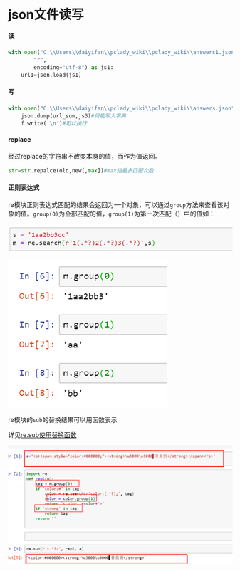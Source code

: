 # json文件读写

#### 读

```python
with open("C:\\Users\\daiyifan\\pclady_wiki\\pclady_wiki\\answers1.json",
        "r",
        encoding="utf-8") as js1:
    url1=json.load(js1)
```

#### 写

```python
with open("C:\\Users\\daiyifan\\pclady_wiki\\pclady_wiki\\answers.json","w",encoding="utf-8") as js3:
    json.dump(url_sum,js3)#只能写入字典
    f.write('\n')#可以换行
```

#### replace

经过replace的字符串不改变本身的值，而作为值返回。

```python
str=str.repalce(old,new[,max])#max指最多匹配次数
```

#### 正则表达式

re模块正则表达式匹配的结果会返回为一个对象，可以通过`group`方法来查看该对象的值。`group(0)`为全部匹配的值，`group(1)`为第一次匹配（）中的值如：

![](../../.gitbook/assets/image.png)

![](../../.gitbook/assets/image%20%281%29.png)

 re模块的`sub`的替换结果可以用函数表示

详见[re.sub使用替换函数](../../mouka/python/python-tricks/re_sub_function.md)

![](../../.gitbook/assets/image%20%282%29.png)


